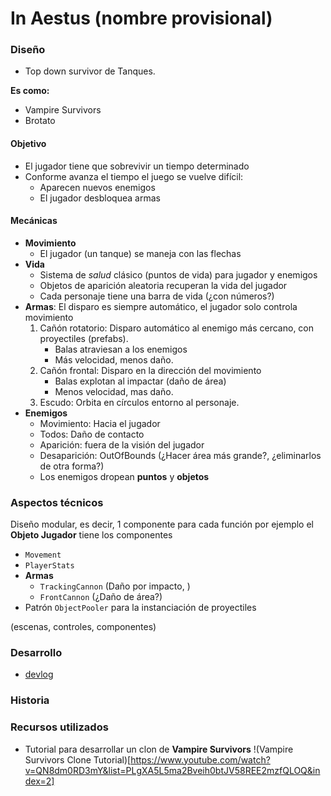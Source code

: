 # In Aestus (nombre provisional)

### Diseño

- Top down survivor de Tanques.

**Es como:** 
- Vampire Survivors 
- Brotato

#### Objetivo

- El jugador tiene que sobrevivir un tiempo determinado  
- Conforme avanza el tiempo el juego se vuelve difícil:    
    - Aparecen nuevos enemigos
    - El jugador desbloquea armas

#### Mecánicas

- **Movimiento**
    - El jugador (un tanque) se maneja con las flechas
- **Vida**
    - Sistema de *salud* clásico (puntos de vida) para jugador y enemigos
    - Objetos de aparición aleatoria recuperan la vida del jugador
    - Cada personaje tiene una barra de vida (¿con números?)
- **Armas**: El disparo es siempre automático, el jugador solo controla movimiento
    1. Cañón rotatorio: Disparo automático al enemigo más cercano, con proyectiles (prefabs).
        - Balas atraviesan a los enemigos
        - Más velocidad, menos daño.
    2. Cañón frontal: Disparo en la dirección del movimiento
        - Balas explotan al impactar (daño de área)
        - Menos velocidad, mas daño.
    3. Escudo: Orbita en círculos entorno al personaje.
- **Enemigos**
    - Movimiento: Hacia el jugador
    - Todos: Daño de contacto
    - Aparición: fuera de la visión del jugador
    - Desaparición: OutOfBounds (¿Hacer área más grande?, ¿eliminarlos de otra forma?)
    - Los enemigos dropean **puntos** y **objetos**


### Aspectos técnicos

Diseño modular, es decir, 1 componente para cada función por ejemplo el **Objeto Jugador** tiene los componentes
- `Movement`
- `PlayerStats`
- **Armas**
    - `TrackingCannon` (Daño por impacto, )
    - `FrontCannon` (¿Daño de área?)
- Patrón `ObjectPooler` para la instanciación de proyectiles

(escenas, controles, componentes)

### Desarrollo

- [devlog](./devlog/devlog.md)

### Historia

### Recursos utilizados

- Tutorial para desarrollar un clon de **Vampire Survivors**
    !(Vampire Survivors Clone Tutorial)[https://www.youtube.com/watch?v=QN8dm0RD3mY&list=PLgXA5L5ma2Bveih0btJV58REE2mzfQLOQ&index=2]

